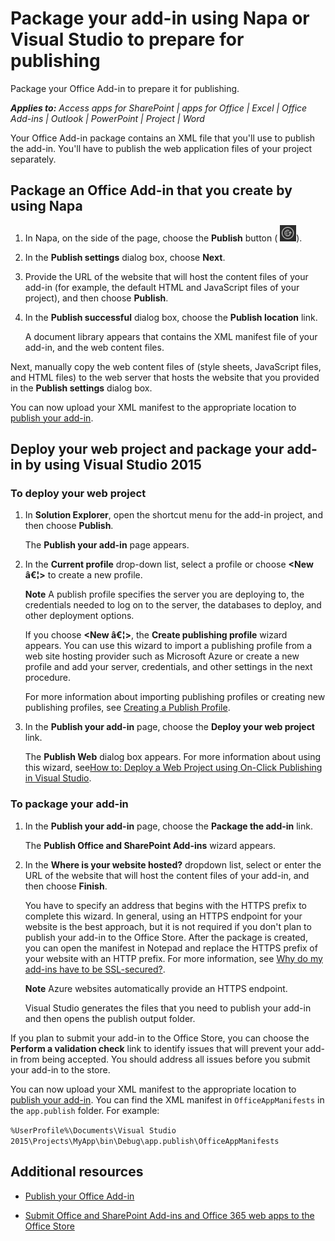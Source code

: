 
# Package your add-in using Napa or Visual Studio to prepare for publishing
Package your Office Add-in to prepare it for publishing. 

 _**Applies to:** Access apps for SharePoint | apps for Office | Excel | Office Add-ins | Outlook | PowerPoint | Project | Word_

Your Office Add-in package contains an XML file that you'll use to publish the add-in. You'll have to publish the web application files of your project separately.

## Package an Office Add-in that you create by using Napa
<a name="Napa"> </a>


1. In Napa, on the side of the page, choose the  **Publish** button (
![Publish button](../images/Apps_NAPA_Publish.png)).
    
2. In the  **Publish settings** dialog box, choose **Next**.
    
3. Provide the URL of the website that will host the content files of your add-in (for example, the default HTML and JavaScript files of your project), and then choose  **Publish**.
    
4. In the  **Publish successful** dialog box, choose the **Publish location** link.
    
    A document library appears that contains the XML manifest file of your add-in, and the web content files. 
    
Next, manually copy the web content files of (style sheets, JavaScript files, and HTML files) to the web server that hosts the website that you provided in the  **Publish settings** dialog box.

You can now upload your XML manifest to the appropriate location to [publish your add-in](../publish/publish.md). 


## Deploy your web project and package your add-in by using Visual Studio 2015
<a name="VS2013"> </a>


### To deploy your web project


1. In  **Solution Explorer**, open the shortcut menu for the add-in project, and then choose  **Publish**.
    
    The  **Publish your add-in** page appears.
    
2. In the  **Current profile** drop-down list, select a profile or choose **&lt;New â€¦&gt;** to create a new profile.
    
     **Note**  A publish profile specifies the server you are deploying to, the credentials needed to log on to the server, the databases to deploy, and other deployment options.

    If you choose  **&lt;New â€¦&gt;**, the  **Create publishing profile** wizard appears. You can use this wizard to import a publishing profile from a web site hosting provider such as Microsoft Azure or create a new profile and add your server, credentials, and other settings in the next procedure.
    
    For more information about importing publishing profiles or creating new publishing profiles, see [Creating a Publish Profile](http://msdn.microsoft.com/en-us/library/dd465337.aspx#creating_a_profile).
    
3. In the  **Publish your add-in** page, choose the **Deploy your web project** link.
    
    The  **Publish Web** dialog box appears. For more information about using this wizard, see[How to: Deploy a Web Project using On-Click Publishing in Visual Studio](http://msdn.microsoft.com/en-us/library/dd465337.aspx).
    

### To package your add-in


1. In the  **Publish your add-in** page, choose the **Package the add-in** link.
    
    The  **Publish Office and SharePoint Add-ins** wizard appears.
    
2. In the  **Where is your website hosted?** dropdown list, select or enter the URL of the website that will host the content files of your add-in, and then choose **Finish**.
    
    You have to specify an address that begins with the HTTPS prefix to complete this wizard. In general, using an HTTPS endpoint for your website is the best approach, but it is not required if you don't plan to publish your add-in to the Office Store. After the package is created, you can open the manifest in Notepad and replace the HTTPS prefix of your website with an HTTP prefix. For more information, see [Why do my add-ins have to be SSL-secured?](http://msdn.microsoft.com/en-us/library/jj591603#bk_q7). 
    
     **Note**  Azure websites automatically provide an HTTPS endpoint.

    Visual Studio generates the files that you need to publish your add-in and then opens the publish output folder. 
    
If you plan to submit your add-in to the Office Store, you can choose the  **Perform a validation check** link to identify issues that will prevent your add-in from being accepted. You should address all issues before you submit your add-in to the store.

You can now upload your XML manifest to the appropriate location to [publish your add-in](../publish/publish.md). You can find the XML manifest in  `OfficeAppManifests` in the `app.publish` folder. For example:

 `%UserProfile%\Documents\Visual Studio 2015\Projects\MyApp\bin\Debug\app.publish\OfficeAppManifests`


## Additional resources
<a name="Additional"> </a>


- [Publish your Office Add-in](../publish/publish.md)
    
- [Submit Office and SharePoint Add-ins and Office 365 web apps to the Office Store](http://msdn.microsoft.com/library/ff075782-1303-4517-91cc-b3d730e9b9ae%28Office.15%29.aspx)
    

